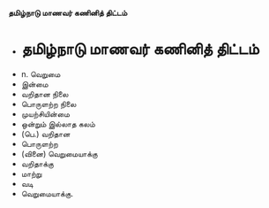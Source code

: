 **தமிழ்நாடு மாணவர் கணினித் திட்டம்**
- # தமிழ்நாடு மாணவர் கணினித் திட்டம்
- n. வெறுமை
- இன்மை
- வறிதான நிலை
- பொருளற்ற நிலை
- முயற்சியின்மை
- ஒன்றும் இல்லாத கலம்
- (பெ.) வறிதான
- பொருளற்ற
- (வினை) வெறுமையாக்கு
- வறிதாக்கு
- மாற்று
- வடி
- வெறுமையாக்கு.

